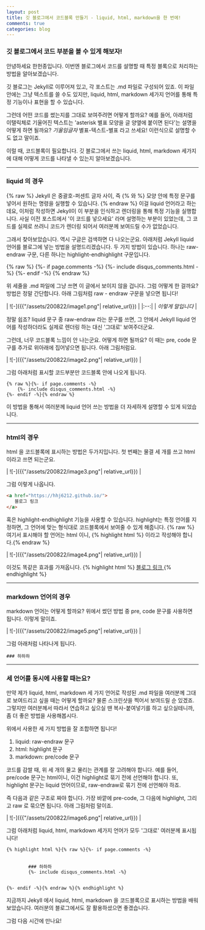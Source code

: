 ```yaml
---
layout: post
title: 깃 블로그에서 코드블록 만들기 - liquid, html, markdown을 한 번에!
comments: true
categories: blog
---
```


### 깃 블로그에서 코드 부분을 볼 수 있게 해보자!

안녕하세요 한헌종입니다.
이번엔 블로그에서 코드를 설명할 때 특정 블록으로 처리하는 방법을 알아보겠습니다.

깃 블로그는 Jekyll로 이루어져 있고, 각 포스트는 .md 파일로 구성되어 있죠.
이 파일 안에는 그냥 텍스트를 쓸 수도 있지만, liquid, html, markdown 세가지 언어를 통해 특정 기능이나 표현을 할 수 있습니다.

그런데 어떤 코드를 썼는지를 그대로 보여주려면 어떻게 할까요?
예를 들어, 아래처럼 이탤릭체로 기울어진 텍스트는 'asterisk 별표 모양을 글 양옆에 붙이면 된다'는 설명을 어떻게 하면 될까요?
*기울임글자*
별표-텍스트-별표 라고 쓰세요! 이런식으로 설명할 수도 없고 말이죠.

이럴 때, 코드블록이 필요합니다.
깃 블로그에서 쓰는 liquid, html, markdown 세가지에 대해 어떻게 코드를 나타낼 수 있는지 알아보겠습니다.

---
### liquid 의 경우

{% raw %}
Jekyll 은 중괄호-퍼센트 글자 사이, 즉 {% 와 %} 모양 안에 특정 문구를 넣어서 원하는 명령을 실행할 수 있습니다.
{% endraw %}
이걸 liquid 언어라고 하는데요, 이처럼 작성하면 Jekyll이 이 부분을 인식하고 렌더링을 통해 특정 기능을 실행합니다.
사실 이전 포스트에서 '이 코드를 넣으세요' 라며 설명하는 부분이 있었는데,
그 코드를 실제로 쓰려니 코드가 렌더링 되어서 여러분께 보여드릴 수가 없었습니다.

그래서 찾아보았습니다. 역시 구글은 검색하면 다 나오는군요.
아래처럼 Jekyll liquid 언어를 블로그에 넣는 방법을 설명드리겠습니다.
두 가지 방법이 있습니다. 하나는 raw-endraw 구문, 다른 하나는 highlight-endhighlight 구문입니다.

{% raw %}
{%- if page.comments -%}
    {%- include disqus_comments.html -%}
{%- endif -%}
{% endraw %}

위 세줄을 .md 파일에 그냥 쓰면 이 글에서 보이지 않을 겁니다. 그럼 어떻게 한 걸까요?
방법은 정말 간단합니다.
아래 그림처럼 raw - endraw 구문을 넣으면 됩니다!

| ![-]({{"/assets/200822/image1.png"| relative_url}}) | 
|:--:| 
| *이렇게 말입니다* |

정말 쉽죠?
liquid 문구 중 raw-endraw 라는 문구를 쓰면, 그 안에서 Jekyll liquid 언어를 작성하더라도
실제로 렌더링 하는 대신 '그대로' 보여주더군요.

그런데, 너무 코드블록 느낌이 안 나는군요. 어떻게 하면 될까요?
이 때는 pre, code 문구를 추가로 위아래에 집어넣으면 됩니다. 아래 그림처럼요.

| ![-]({{"/assets/200822/image2.png"| relative_url}}) | 

그럼 아래처럼 표시할 코드부분만 코드블록 안에 나오게 됩니다.

<pre><code>{% raw %}{%- if page.comments -%}
    {%- include disqus_comments.html -%}
{%- endif -%}{% endraw %}</code></pre>

이 방법을 통해서 여러분께 liquid 언어 쓰는 방법을 더 자세하게 설명할 수 있게 되었습니다.

---
### html의 경우
html 을 코드블록에 표시하는 방법은 두가지입니다.
첫 번째는 물결 세 개를 쓰고 html이라고 쓰면 되는군요.

| ![-]({{"/assets/200822/image3.png"| relative_url}}) | 

그럼 이렇게 나옵니다.
~~~html
<a href="https://hhj6212.github.io/">
   블로그 링크
</a>
~~~

혹은 highlight-endhighlight 기능을 사용할 수 있습니다.
highlight는 특정 언어를 지정하면, 그 언어에 맞는 형식대로 코드블록에서 보여줄 수 있게 해줍니다.
{% raw %}여기서 표시해야 할 언어는 html 이니, {% highlight html %} 이라고 작성해야 합니다.{% endraw %}

| ![-]({{"/assets/200822/image4.png"| relative_url}}) | 

이것도 똑같은 효과를 가져옵니다.
{% highlight html %}
<a href="https://hhj6212.github.io/">
   블로그 링크
</a>
{% endhighlight %}

---
### markdown 언어의 경우
markdown 언어는 어떻게 할까요?
위에서 썼던 방법 중 pre, code 문구를 사용하면 됩니다.
이렇게 말이죠.

| ![-]({{"/assets/200822/image5.png"| relative_url}}) | 

그럼 아래처럼 나타나게 됩니다.
<pre><code>### 하하하</code></pre>

---
### 세 언어를 동시에 사용할 때는요?
만약 제가 liquid, html, markdown 세 가지 언어로 작성된 .md 파일을 여러분께 그대로 보여드리고 싶을 때는 어떻게 할까요?
물론 스크린샷을 찍어서 보여드릴 순 있겠죠.
그렇지만 여러분께서 따라서 연습하고 싶으실 땐 복사-붙여넣기를 하고 싶으실테니까, 좀 더 좋은 방법을 사용해봅시다.

위에서 사용한 세 가지 방법을 잘 조합하면 됩니다!
1. liquid: raw-endraw 문구
1. html: highlight 문구
1. markdown: pre/code 문구

코드를 감쌀 때, 위 세 개의 물고 물리는 관계를 잘 고려해야 합니다.
예를 들어, pre/code 문구는 html이니, 이건 highlight로 묶기 전에 선언해야 합니다.
또, highlight 문구는 liquid 언어이므로, raw-endraw로 묶기 전에 선언해야 하죠.

즉 다음과 같은 구조로 짜야 합니다.
가장 바깥에 pre-code, 그 다음에 highlight, 그리고 raw 로 묶으면 됩니다.
아래 그림처럼 말이죠.

| ![-]({{"/assets/200822/image6.png"| relative_url}}) | 

그럼 아래처럼 liquid, html, markdown 세가지 언어가 모두 '그대로' 여러분께 표시됩니다!

<pre><code>{% highlight html %}{% raw %}{%- if page.comments -%}
    <div id="post-disqus" class="container">
        ### 하하하
        {%- include disqus_comments.html -%}
    </div>
{%- endif -%}{% endraw %}{% endhighlight %}</code></pre>

지금까지 Jekyll 에서 liquid, html, markdown 을 코드블록으로 표시하는 방법을 배워보았습니다.
여러분의 블로그에서도 잘 활용하셨으면 좋겠습니다.

그럼 다음 시간에 만나요!
